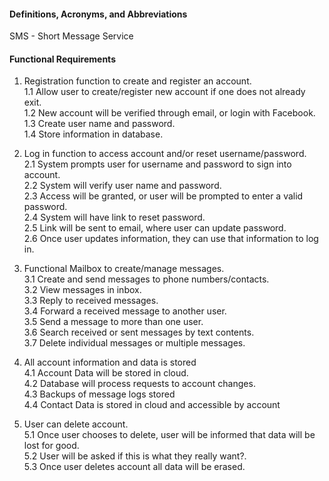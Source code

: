 #### **Definitions, Acronyms, and Abbreviations** <br/>
SMS - Short Message Service


#### **Functional Requirements** <br/>

1.	Registration function to create and register an account. <br/>
  1.1 Allow user to create/register new account if one does not already exit. <br/>
  1.2 New account will be verified through email, or login with Facebook. <br/>
  1.3 Create user name and password. <br/>
  1.4 Store information in database. <br/>

2.	Log in function to access account and/or reset username/password. <br/>
  2.1 System prompts user for username and password to sign into account. <br/>
  2.2 System will verify user name and password. <br/>
  2.3 Access will be granted, or user will be prompted to enter a valid password. <br/>
  2.4 System will have link to reset password. <br/>
  2.5 Link will be sent to email, where user can update password. <br/>
  2.6 Once user updates information, they can use that information to log in. <br/>
  
3.  Functional Mailbox to create/manage messages. <br/>
  3.1 Create and send messages to phone numbers/contacts. <br/>
  3.2 View messages in inbox. <br/>
  3.3 Reply to received messages. <br/>
  3.4 Forward a received message to another user. <br/>
  3.5 Send a message to more than one user. <br/>
  3.6 Search received or sent messages by text contents. <br/>
  3.7 Delete individual messages or multiple messages. <br/>
  
4.	All account information and data is stored<br/>
  4.1 Account Data will be stored in cloud.<br/>
  4.2 Database will process requests to account changes.<br/>
  4.3 Backups of message logs stored<br/>
  4.4 Contact Data is stored in cloud and accessible by account<br/>
 
5. User can delete account. <br/>
  5.1 Once user chooses to delete, user will be informed that data will be lost for good. <br/>
  5.2 User will be asked if this is what they really want?. <br/>
  5.3 Once user deletes account all data will be erased. <br/> 
